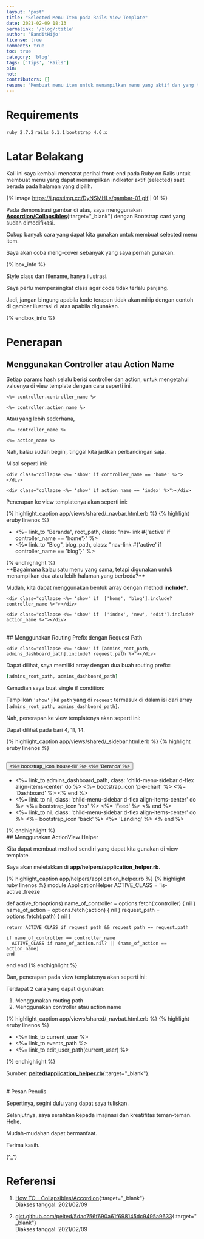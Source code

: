 ```yaml
---
layout: 'post'
title: "Selected Menu Item pada Rails View Template"
date: 2021-02-09 18:13
permalink: '/blog/:title'
author: 'BanditHijo'
license: true
comments: true
toc: true
category: 'blog'
tags: ['Tips', 'Rails']
pin:
hot:
contributors: []
resume: "Membuat menu item untuk menampilkan menu yang aktif dan yang tidak mungkin akan menjadi hal yang sedikit menyulitkan. Catatan kali ini, saya akan sedikit mencatat berbagai macam cara yang pernah saya lakukan untuk membuat fitur menu item yang dapat menampilkan indikator aktif (selected)."
---
```


# Requirements

`ruby 2.7.2` `rails 6.1.1` `bootstrap 4.6.x`

# Latar Belakang

Kali ini saya kembali mencatat perihal front-end pada Ruby on Rails untuk membuat menu yang dapat menampilkan indikator aktif (selected) saat berada pada halaman yang dipilih.

{% image https://i.postimg.cc/DyNSMHLs/gambar-01.gif | 01 %}

Pada demonstrasi gambar di atas, saya menggunakan [**Accordion/Collapsibles**](https://www.w3schools.com/howto/howto_js_accordion.asp){:target="_blank"} dengan Bootstrap card yang sudah dimodifikasi.

Cukup banyak cara yang dapat kita gunakan untuk membuat selected menu item.

Saya akan coba meng-cover sebanyak yang saya pernah gunakan.

{% box_info %}
<p>Style class dan filename, hanya ilustrasi.</p>
<p>Saya perlu mempersingkat class agar code tidak terlalu panjang.</p>
<p>Jadi, jangan bingung apabila kode terapan tidak akan mirip dengan contoh di gambar ilustrasi di atas apabila digunakan.</p>
{% endbox_info %}

# Penerapan

## Menggunakan Controller atau Action Name

Setiap params hash selalu berisi controller dan action, untuk mengetahui valuenya di view template dengan cara seperti ini.

```eruby
<%= controller.controller_name %>
```

```eruby
<%= controller.action_name %>
```

Atau yang lebih sederhana,

```eruby
<%= controller_name %>
```

```eruby
<%= action_name %>
```

Nah, kalau sudah begini, tinggal kita jadikan perbandingan saja.

Misal seperti ini:

```eruby
<div class="collapse <%= 'show' if controller_name == 'home' %>"></div>
```

```eruby
<div class="collapse <%= 'show' if action_name == 'index' %>"></div>
```

Penerapan ke view templatenya akan seperti ini:

{% highlight_caption app/views/shared/_navbar.html.erb %}
{% highlight eruby linenos %}
<ul class="nav nav-tabs mb-3">
  <li class="nav-item">
    <%= link_to "Beranda", root_path,
        class: "nav-link #{'active' if controller_name == 'home'}" %>
  </li>
  <li class="nav-item">
    <%= link_to "Blog", blog_path,
        class: "nav-link #{'active' if controller_name == 'blog'}" %>
  </li>
</ul>
{% endhighlight %}

<br>
**Bagaimana kalau satu menu yang sama, tetapi digunakan untuk menampilkan dua atau lebih halaman yang berbeda?**

Mudah, kita dapat menggunakan bentuk array dengan method **include?**.

```eruby
<div class="collapse <%= 'show' if  ['home', 'blog'].include? controller_name %>"></div>
```

```eruby
<div class="collapse <%= 'show' if  ['index', 'new', 'edit'].include? action_name %>"></div>
```

<br>
## Menggunakan Routing Prefix dengan Request Path

```eruby
<div class="collapse <%= 'show' if [admins_root_path, admins_dashboard_path].include? request.path %>"></div>
```

Dapat dilihat, saya memiliki array dengan dua buah routing prefix:

```ruby
[admins_root_path, admins_dashboard_path]
```

Kemudian saya buat single if condition:

Tampilkan `'show'` jika `path` yang di `request` termasuk di dalam isi dari array `[admins_root_path, admins_dashboard_path]`.

Nah, penerapan ke view templatenya akan seperti ini:

Dapat dilihat pada bari 4, 11, 14.

{% highlight_caption app/views/shared/_sidebar.html.erb %}
{% highlight eruby linenos %}
<div class="card">
  <div class="card-header" id="headingOne">
    <h2 class="mb-0">
      <button class="btn btn-block <%= 'collapsed' unless [admins_root_path, admins_dashboard_path].include? request.path %>" type="button" data-toggle="collapse" data-target="#collapseOne" aria-expanded="true" aria-controls="collapseOne">
        <%= bootstrap_icon 'house-fill' %>
        <%= 'Beranda' %>
      </button>
    </h2>
  </div>

  <div id="collapseOne" class="collapse <%= 'show' if [admins_root_path, admins_dashboard_path].include? request.path %>" aria-labelledby="headingOne">
    <div class="card-body">
      <ul class="list-group list-group-flush">
        <li class="list-group-item <%= 'active' if [admins_dashboard_path, admins_root_path].include? request.path %>" aria-current="true">
          <%= link_to admins_dashboard_path, class: 'child-menu-sidebar d-flex align-items-center' do %>
            <%= bootstrap_icon 'pie-chart' %>
            <%= 'Dashboard' %>
          <% end %>
        </li>
        <li class="list-group-item d-flex align-items-center" aria-current="true">
          <%= link_to nil, class: 'child-menu-sidebar d-flex align-items-center' do %>
            <%= bootstrap_icon 'rss' %>
            <%= 'Feed' %>
          <% end %>
        </li>
        <li class="list-group-item d-flex align-items-center" aria-current="true">
          <%= link_to nil, class: 'child-menu-sidebar d-flex align-items-center' do %>
            <%= bootstrap_icon 'back' %>
            <%= 'Landing' %>
          <% end %>
        </li>
      </ul>
    </div>
  </div>
</div>
{% endhighlight %}

<br>
## Menggunakan ActionView Helper

Kita dapat membuat method sendiri yang dapat kita gunakan di view template.

Saya akan meletakkan di **app/helpers/application_helper.rb**.

{% highlight_caption app/helpers/application_helper.rb %}
{% highlight ruby linenos %}
module ApplicationHelper
  ACTIVE_CLASS = 'is-active'.freeze

  def active_for(options)
    name_of_controller = options.fetch(:controller) { nil }
    name_of_action     = options.fetch(:action) { nil }
    request_path       = options.fetch(:path) { nil }

    return ACTIVE_CLASS if request_path && request_path == request.path

    if name_of_controller == controller_name
      ACTIVE_CLASS if name_of_action.nil? || (name_of_action == action_name)
    end
  end
end
{% endhighlight %}

Dan, penerapan pada view templatenya akan seperti ini:

Terdapat 2 cara yang dapat digunakan:

1. Menggunakan routing path
2. Menggunakan controller atau action name

{% highlight_caption app/views/shared/_navbat.html.erb %}
{% highlight eruby linenos %}
<div id="navbar" class="navbar-collapse collapse">
  <ul class="nav navbar-nav navbar-right">
    <li class='<%= active_for(path: "/users/#{current_user.id}") %>'>
      <%= link_to current_user %>
    </li>
    <li class='<%= active_for(controller: "events") %>'>
      <%= link_to events_path %>
    </li>
    <li class='<%= active_for(controller: "users", action: "edit") %>'>
      <%= link_to edit_user_path(current_user) %>
    </li>
  </ul>
</div>
{% endhighlight %}

Sumber: [**pelted/application_helper.rb**](https://gist.github.com/pelted/5dac756f690a61f698145dc9495a9633){:target="_blank"}.







<br>
# Pesan Penulis

Sepertinya, segini dulu yang dapat saya tuliskan.

Selanjutnya, saya serahkan kepada imajinasi dan kreatifitas teman-teman. Hehe.

Mudah-mudahan dapat bermanfaat.

Terima kasih.

(^_^)




# Referensi

1. [How TO - Collapsibles/Accordion](https://www.w3schools.com/howto/howto_js_accordion.asp){:target="_blank"}
<br>Diakses tanggal: 2021/02/09

2. [gist.github.com/pelted/5dac756f690a61f698145dc9495a9633](https://gist.github.com/pelted/5dac756f690a61f698145dc9495a9633){:target="_blank"}
<br>Diakses tanggal: 2021/02/09

